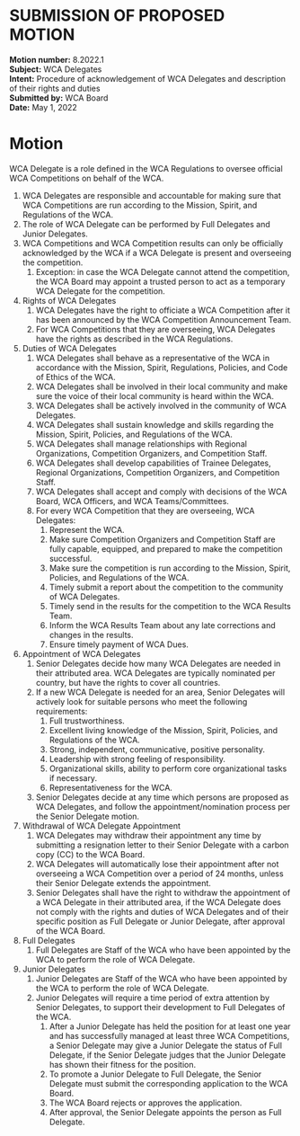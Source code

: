 # SUBMISSION OF PROPOSED MOTION

**Motion number:** 8.2022.1  
**Subject:** WCA Delegates  
**Intent:** Procedure of acknowledgement of WCA Delegates and description of their rights and duties  
**Submitted by:** WCA Board  
**Date:** May 1, 2022 

# Motion

WCA Delegate is a role defined in the WCA Regulations to oversee official WCA Competitions on behalf of the WCA.

1. WCA Delegates are responsible and accountable for making sure that WCA Competitions are run according to the Mission, Spirit, and Regulations of the WCA.
2. The role of WCA Delegate can be performed by Full Delegates and Junior Delegates.
3. WCA Competitions and WCA Competition results can only be officially acknowledged by the WCA if a WCA Delegate is present and overseeing the competition.
   1. Exception: in case the WCA Delegate cannot attend the competition, the WCA Board may appoint a trusted person to act as a temporary WCA Delegate for the competition.
4. Rights of WCA Delegates
   1. WCA Delegates have the right to officiate a WCA Competition after it has been announced by the WCA Competition Announcement Team.
   2. For WCA Competitions that they are overseeing, WCA Delegates have the rights as described in the WCA Regulations.
5. Duties of WCA Delegates
   1. WCA Delegates shall behave as a representative of the WCA in accordance with the Mission, Spirit, Regulations, Policies, and Code of Ethics of the WCA.
   2. WCA Delegates shall be involved in their local community and make sure the voice of their local community is heard within the WCA.
   3. WCA Delegates shall be actively involved in the community of WCA Delegates.
   4. WCA Delegates shall sustain knowledge and skills regarding the Mission, Spirit, Policies, and Regulations of the WCA.
   5. WCA Delegates shall manage relationships with Regional Organizations, Competition Organizers, and Competition Staff.
   6. WCA Delegates shall develop capabilities of Trainee Delegates, Regional Organizations, Competition Organizers, and Competition Staff.
   7. WCA Delegates shall accept and comply with decisions of the WCA Board, WCA Officers, and WCA Teams/Committees.
   8. For every WCA Competition that they are overseeing, WCA Delegates:
      1. Represent the WCA.
      2. Make sure Competition Organizers and Competition Staff are fully capable, equipped, and prepared to make the competition successful.
      3. Make sure the competition is run according to the Mission, Spirit, Policies, and Regulations of the WCA.
      4. Timely submit a report about the competition to the community of WCA Delegates.
      5. Timely send in the results for the competition to the WCA Results Team.
      6. Inform the WCA Results Team about any late corrections and changes in the results.
      7. Ensure timely payment of WCA Dues.
6. Appointment of WCA Delegates
   1. Senior Delegates decide how many WCA Delegates are needed in their attributed area. WCA Delegates are typically nominated per country, but have the rights to cover all countries.
   2. If a new WCA Delegate is needed for an area, Senior Delegates will actively look for suitable persons who meet the following requirements:
      1. Full trustworthiness.
      2. Excellent living knowledge of the Mission, Spirit, Policies, and Regulations of the WCA.
      3. Strong, independent, communicative, positive personality.
      4. Leadership with strong feeling of responsibility.
      5. Organizational skills, ability to perform core organizational tasks if necessary.
      6. Representativeness for the WCA.
   3. Senior Delegates decide at any time which persons are proposed as WCA Delegates, and follow the appointment/nomination process per the Senior Delegate motion.
7. Withdrawal of WCA Delegate Appointment
   1. WCA Delegates may withdraw their appointment any time by submitting a resignation letter to their Senior Delegate with a carbon copy (CC) to the WCA Board.
   2. WCA Delegates will automatically lose their appointment after not overseeing a WCA Competition over a period of 24 months, unless their Senior Delegate extends the appointment.
   3. Senior Delegates shall have the right to withdraw the appointment of a WCA Delegate in their attributed area, if the WCA Delegate does not comply with the rights and duties of WCA Delegates and of their specific position as Full Delegate or Junior Delegate, after approval of the WCA Board.
8. Full Delegates
   1. Full Delegates are Staff of the WCA who have been appointed by the WCA to perform the role of WCA Delegate.
9. Junior Delegates
   1. Junior Delegates are Staff of the WCA who have been appointed by the WCA to perform the role of WCA Delegate.
   2. Junior Delegates will require a time period of extra attention by Senior Delegates, to support their development to Full Delegates of the WCA.
      1. After a Junior Delegate has held the position for at least one year and has successfully managed at least three WCA Competitions, a Senior Delegate may give a Junior Delegate the status of Full Delegate, if the Senior Delegate judges that the Junior Delegate has shown their fitness for the position.
      2. To promote a Junior Delegate to Full Delegate, the Senior Delegate must submit the corresponding application to the WCA Board.
      3. The WCA Board rejects or approves the application.
      4. After approval, the Senior Delegate appoints the person as Full Delegate.
